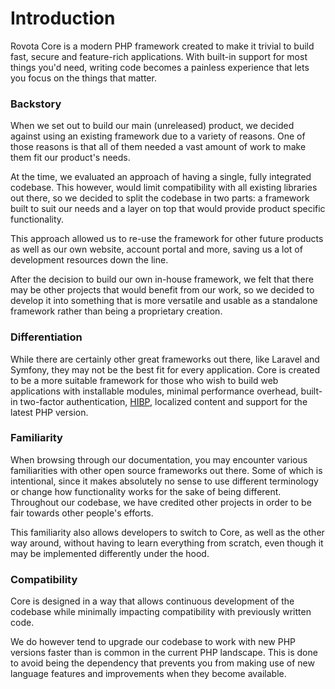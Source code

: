 # Introduction

Rovota Core is a modern PHP framework created to make it trivial to build fast, secure and feature-rich applications. With built-in support for most things you'd need, writing code becomes a painless experience that lets you focus on the things that matter.

### Backstory

When we set out to build our main (unreleased) product, we decided against using an existing framework due to a variety of reasons. One of those reasons is that all of them needed a vast amount of work to make them fit our product's needs.

At the time, we evaluated an approach of having a single, fully integrated codebase. This however, would limit compatibility with all existing libraries out there, so we decided to split the codebase in two parts: a framework built to suit our needs and a layer on top that would provide product specific functionality.

This approach allowed us to re-use the framework for other future products as well as our own website, account portal and more, saving us a lot of development resources down the line.

After the decision to build our own in-house framework, we felt that there may be other projects that would benefit from our work, so we decided to develop it into something that is more versatile and usable as a standalone framework rather than being a proprietary creation.

### Differentiation

While there are certainly other great frameworks out there, like Laravel and Symfony, they may not be the best fit for every application. Core is created to be a more suitable framework for those who wish to build web applications with installable modules, minimal performance overhead, built-in two-factor authentication, [HIBP](https://haveibeenpwned.com/About), localized content and support for the latest PHP version.

### Familiarity

When browsing through our documentation, you may encounter various familiarities with other open source frameworks out there. Some of which is intentional, since it makes absolutely no sense to use different terminology or change how functionality works for the sake of being different. Throughout our codebase, we have credited other projects in order to be fair towards other people's efforts.

This familiarity also allows developers to switch to Core, as well as the other way around, without having to learn everything from scratch, even though it may be implemented differently under the hood.

### Compatibility

Core is designed in a way that allows continuous development of the codebase while minimally impacting compatibility with previously written code.

We do however tend to upgrade our codebase to work with new PHP versions faster than is common in the current PHP landscape. This is done to avoid being the dependency that prevents you from making use of new language features and improvements when they become available.
